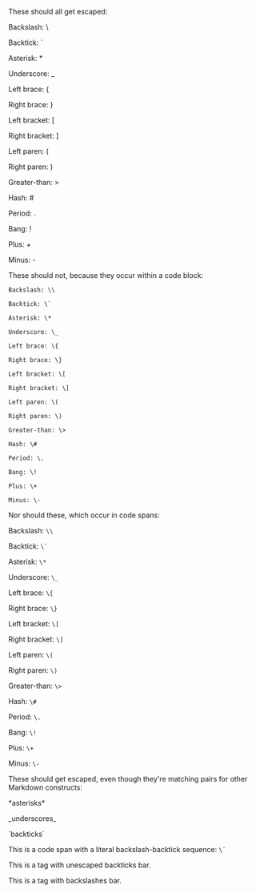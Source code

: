 
These should all get escaped:

Backslash: \\

Backtick: \`

Asterisk: \*

Underscore: \_

Left brace: \{

Right brace: \}

Left bracket: \[

Right bracket: \]

Left paren: \(

Right paren: \)

Greater-than: \>

Hash: \#

Period: \.

Bang: \!

Plus: \+

Minus: \-



These should not, because they occur within a code block:

	Backslash: \\

	Backtick: \`

	Asterisk: \*

	Underscore: \_

	Left brace: \{

	Right brace: \}

	Left bracket: \[

	Right bracket: \]

	Left paren: \(

	Right paren: \)

	Greater-than: \>

	Hash: \#

	Period: \.

	Bang: \!

	Plus: \+

	Minus: \-


Nor should these, which occur in code spans:

Backslash: `\\`

Backtick: `` \` ``

Asterisk: `\*`

Underscore: `\_`

Left brace: `\{`

Right brace: `\}`

Left bracket: `\[`

Right bracket: `\]`

Left paren: `\(`

Right paren: `\)`

Greater-than: `\>`

Hash: `\#`

Period: `\.`

Bang: `\!`

Plus: `\+`

Minus: `\-`


These should get escaped, even though they're matching pairs for
other Markdown constructs:

\*asterisks\*

\_underscores\_

\`backticks\`

This is a code span with a literal backslash-backtick sequence: `` \` ``

This is a tag with unescaped backticks <span attr='`ticks`'>bar</span>.

This is a tag with backslashes <span attr='\\backslashes\\'>bar</span>.
